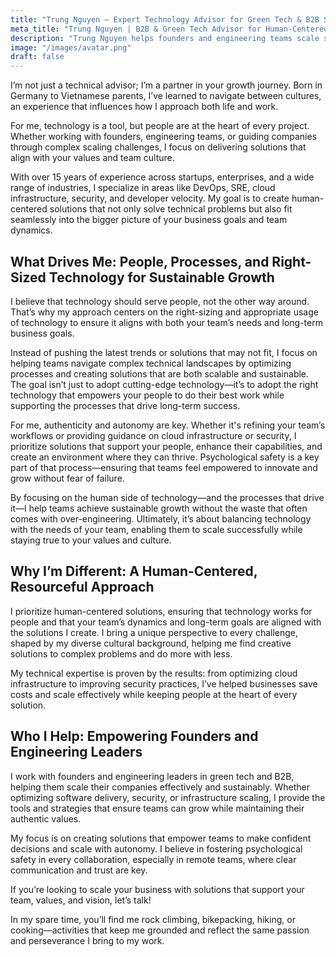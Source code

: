 ```yaml
---
title: "Trung Nguyen – Expert Technology Advisor for Green Tech & B2B Solutions"
meta_title: "Trung Nguyen | B2B & Green Tech Advisor for Human-Centered Growth Solutions"
description: "Trung Nguyen helps founders and engineering teams scale sustainably with a human-centered approach. Specializing in B2B, green tech, and optimizing tech processes for long-term success."
image: "/images/avatar.png"
draft: false
---
```

I’m not just a technical advisor; I’m a partner in your growth journey. Born in Germany to Vietnamese parents, I’ve learned to navigate between cultures, an experience that influences how I approach both life and work.

For me, technology is a tool, but people are at the heart of every project. Whether working with founders, engineering teams, or guiding companies through complex scaling challenges, I focus on delivering solutions that align with your values and team culture.

With over 15 years of experience across startups, enterprises, and a wide range of industries, I specialize in areas like DevOps, SRE, cloud infrastructure, security, and developer velocity. My goal is to create human-centered solutions that not only solve technical problems but also fit seamlessly into the bigger picture of your business goals and team dynamics.

## **What Drives Me: People, Processes, and Right-Sized Technology for Sustainable Growth**

I believe that technology should serve people, not the other way around. That’s why my approach centers on the right-sizing and appropriate usage of technology to ensure it aligns with both your team’s needs and long-term business goals.

Instead of pushing the latest trends or solutions that may not fit, I focus on helping teams navigate complex technical landscapes by optimizing processes and creating solutions that are both scalable and sustainable. The goal isn’t just to adopt cutting-edge technology—it’s to adopt the right technology that empowers your people to do their best work while supporting the processes that drive long-term success.

For me, authenticity and autonomy are key. Whether it's refining your team’s workflows or providing guidance on cloud infrastructure or security, I prioritize solutions that support your people, enhance their capabilities, and create an environment where they can thrive. Psychological safety is a key part of that process—ensuring that teams feel empowered to innovate and grow without fear of failure.

By focusing on the human side of technology—and the processes that drive it—I help teams achieve sustainable growth without the waste that often comes with over-engineering. Ultimately, it’s about balancing technology with the needs of your team, enabling them to scale successfully while staying true to your values and culture.

## **Why I’m Different: A Human-Centered, Resourceful Approach**

I prioritize human-centered solutions, ensuring that technology works for people and that your team’s dynamics and long-term goals are aligned with the solutions I create. I bring a unique perspective to every challenge, shaped by my diverse cultural background, helping me find creative solutions to complex problems and do more with less.

My technical expertise is proven by the results: from optimizing cloud infrastructure to improving security practices, I’ve helped businesses save costs and scale effectively while keeping people at the heart of every solution.

## **Who I Help: Empowering Founders and Engineering Leaders**

I work with founders and engineering leaders in green tech and B2B, helping them scale their companies effectively and sustainably. Whether optimizing software delivery, security, or infrastructure scaling, I provide the tools and strategies that ensure teams can grow while maintaining their authentic values.

My focus is on creating solutions that empower teams to make confident decisions and scale with autonomy. I believe in fostering psychological safety in every collaboration, especially in remote teams, where clear communication and trust are key.

If you’re looking to scale your business with solutions that support your team, values, and vision, let’s talk!

In my spare time, you’ll find me rock climbing, bikepacking, hiking, or cooking—activities that keep me grounded and reflect the same passion and perseverance I bring to my work.
